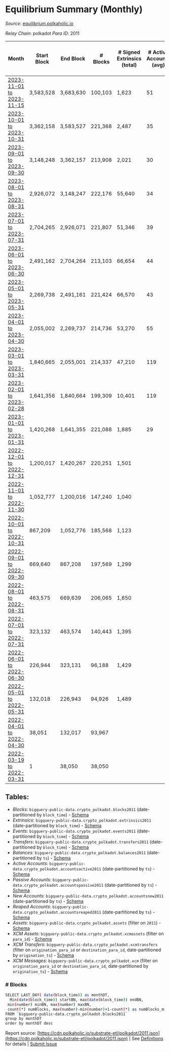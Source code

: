 # Equilibrium Summary (Monthly)

_Source_: [equilibrium.polkaholic.io](https://equilibrium.polkaholic.io)

*Relay Chain*: polkadot
*Para ID*: 2011



| Month | Start Block | End Block | # Blocks | # Signed Extrinsics (total) | # Active Accounts (avg) | # Addresses with Balances (max) | Issues |
| ----- | ----------- | --------- | -------- | --------------------------- | ----------------------- | ------------------------------- | ------ |
| [2023-11-01 to 2023-11-15](/polkadot/2011-equilibrium/2023-11-30.md) | 3,583,528 | 3,683,630 | 100,103 | 1,623 | 51 | 9,840 | -   |   
| [2023-10-01 to 2023-10-31](/polkadot/2011-equilibrium/2023-10-31.md) | 3,362,158 | 3,583,527 | 221,368 | 2,487 | 35 | 9,807 | - 2 (0.00%) |   
| [2023-09-01 to 2023-09-30](/polkadot/2011-equilibrium/2023-09-30.md) | 3,148,248 | 3,362,157 | 213,908 | 2,021 | 30 | 9,768 | - 2 (0.00%) |   
| [2023-08-01 to 2023-08-31](/polkadot/2011-equilibrium/2023-08-31.md) | 2,926,072 | 3,148,247 | 222,176 | 55,640 | 34 | 9,735 | -   |   
| [2023-07-01 to 2023-07-31](/polkadot/2011-equilibrium/2023-07-31.md) | 2,704,265 | 2,926,071 | 221,807 | 51,346 | 39 |  | -   |   
| [2023-06-01 to 2023-06-30](/polkadot/2011-equilibrium/2023-06-30.md) | 2,491,162 | 2,704,264 | 213,103 | 66,654 | 44 |  | -   |   
| [2023-05-01 to 2023-05-31](/polkadot/2011-equilibrium/2023-05-31.md) | 2,269,738 | 2,491,161 | 221,424 | 66,570 | 43 | 9,567 | -   |   
| [2023-04-01 to 2023-04-30](/polkadot/2011-equilibrium/2023-04-30.md) | 2,055,002 | 2,269,737 | 214,736 | 53,270 | 55 |  | -   |   
| [2023-03-01 to 2023-03-31](/polkadot/2011-equilibrium/2023-03-31.md) | 1,840,665 | 2,055,001 | 214,337 | 47,210 | 119 | 9,386 | -   |   
| [2023-02-01 to 2023-02-28](/polkadot/2011-equilibrium/2023-02-28.md) | 1,641,356 | 1,840,664 | 199,309 | 10,401 | 119 | 9,419 | -   |   
| [2023-01-01 to 2023-01-31](/polkadot/2011-equilibrium/2023-01-31.md) | 1,420,268 | 1,641,355 | 221,088 | 1,885 | 29 | 8,987 | -   |   
| [2022-12-01 to 2022-12-31](/polkadot/2011-equilibrium/2022-12-31.md) | 1,200,017 | 1,420,267 | 220,251 | 1,501 |  |  | -   |   
| [2022-11-01 to 2022-11-30](/polkadot/2011-equilibrium/2022-11-30.md) | 1,052,777 | 1,200,016 | 147,240 | 1,040 |  | 7,497 | -   |   
| [2022-10-01 to 2022-10-31](/polkadot/2011-equilibrium/2022-10-31.md) | 867,209 | 1,052,776 | 185,568 | 1,123 |  | 7,532 | -   |   
| [2022-09-01 to 2022-09-30](/polkadot/2011-equilibrium/2022-09-30.md) | 669,640 | 867,208 | 197,569 | 1,299 |  | 7,522 | -   |   
| [2022-08-01 to 2022-08-31](/polkadot/2011-equilibrium/2022-08-31.md) | 463,575 | 669,639 | 206,065 | 1,650 |  | 7,514 | -   |   
| [2022-07-01 to 2022-07-31](/polkadot/2011-equilibrium/2022-07-31.md) | 323,132 | 463,574 | 140,443 | 1,395 |  | 7,402 | -   |   
| [2022-06-01 to 2022-06-30](/polkadot/2011-equilibrium/2022-06-30.md) | 226,944 | 323,131 | 96,188 | 1,429 |  | 3,836 | -   |   
| [2022-05-01 to 2022-05-31](/polkadot/2011-equilibrium/2022-05-31.md) | 132,018 | 226,943 | 94,926 | 1,489 |  | 807 | -   |   
| [2022-04-01 to 2022-04-30](/polkadot/2011-equilibrium/2022-04-30.md) | 38,051 | 132,017 | 93,967 |  |  | 21 | -   |   
| [2022-03-19 to 2022-03-31](/polkadot/2011-equilibrium/2022-03-31.md) | 1 | 38,050 | 38,050 |  |  | 21 | -   |   

## Tables:

* _Blocks_: `bigquery-public-data.crypto_polkadot.blocks2011` (date-partitioned by `block_time`) - [Schema](/schema/balances.json)
* _Extrinsics_: `bigquery-public-data.crypto_polkadot.extrinsics2011` (date-partitioned by `block_time`) - [Schema](/schema/extrinsics.json)
* _Events_: `bigquery-public-data.crypto_polkadot.events2011` (date-partitioned by `block_time`) - [Schema](/schema/events.json)
* _Transfers_: `bigquery-public-data.crypto_polkadot.transfers2011` (date-partitioned by `block_time`) - [Schema](/schema/transfers.json)
* _Balances_: `bigquery-public-data.crypto_polkadot.balances2011` (date-partitioned by `ts`) - [Schema](/schema/balances.json)
* _Active Accounts_: `bigquery-public-data.crypto_polkadot.accountsactive2011` (date-partitioned by `ts`) - [Schema](/schema/accountsactive.json)
* _Passive Accounts_: `bigquery-public-data.crypto_polkadot.accountspassive2011` (date-partitioned by `ts`) - [Schema](/schema/accountspassive.json)
* _New Accounts_: `bigquery-public-data.crypto_polkadot.accountsnew2011` (date-partitioned by `ts`) - [Schema](/schema/accountsnew.json)
* _Reaped Accounts_: `bigquery-public-data.crypto_polkadot.accountsreaped2011` (date-partitioned by `ts`) - [Schema](/schema/accountsreaped.json)
* _Assets_: `bigquery-public-data.crypto_polkadot.assets` (filter on `2011`) - [Schema](/schema/assets.json)
* _XCM Assets_: `bigquery-public-data.crypto_polkadot.xcmassets` (filter on `para_id`) - [Schema](/schema/xcmassets.json)
* _XCM Transfers_: `bigquery-public-data.crypto_polkadot.xcmtransfers` (filter on `origination_para_id` or `destination_para_id`, date-partitioned by `origination_ts`) - [Schema](/schema/xcmtransfers.json)
* _XCM Messages_: `bigquery-public-data.crypto_polkadot.xcm` (filter on `origination_para_id` or `destination_para_id`, date-partitioned by `origination_ts`) - [Schema](/schema/xcm.json)

### # Blocks
```bash
SELECT LAST_DAY( date(block_time)) as monthDT,
  Min(date(block_time)) startBN, max(date(block_time)) endBN, 
 min(number) minBN, max(number) maxBN, 
 count(*) numBlocks, max(number)-min(number)+1-count(*) as numBlocks_missing 
FROM `bigquery-public-data.crypto_polkadot.blocks2011` 
group by monthDT 
order by monthDT desc
```


Report source: [https://cdn.polkaholic.io/substrate-etl/polkadot/2011.json](https://cdn.polkaholic.io/substrate-etl/polkadot/2011.json) | See [Definitions](/DEFINITIONS.md) for details | [Submit Issue](https://github.com/colorfulnotion/substrate-etl/issues)
